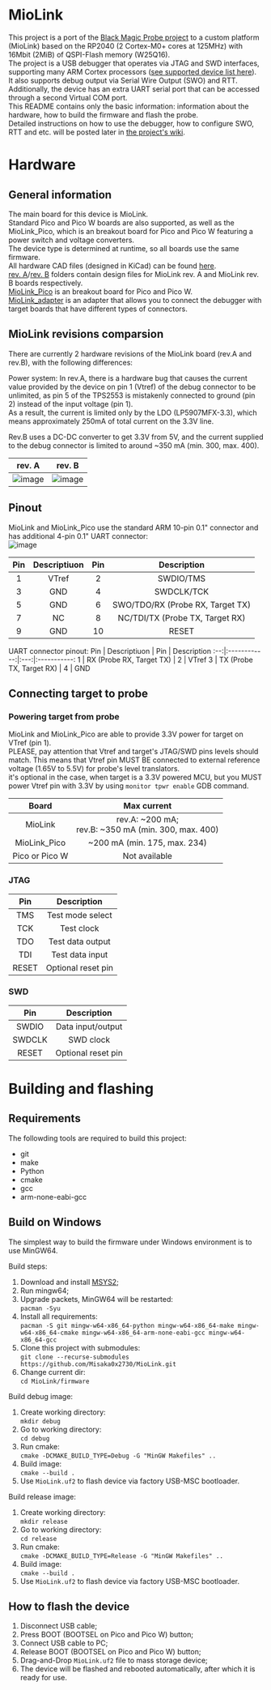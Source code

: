 # MioLink

This project is a port of the [Black Magic Probe project](https://github.com/blackmagic-debug/blackmagic) to a custom platform (MioLink) based on the RP2040 (2 Cortex-M0+ cores at 125MHz) with 16Mbit (2MiB) of QSPI-Flash memory (W25Q16).</br>
The project is a USB debugger that operates via JTAG and SWD interfaces, supporting many ARM Cortex processors ([see supported device list here](https://black-magic.org/supported-targets.html)).</br>
It also supports debug output via Serial Wire Output (SWO) and RTT. Additionally, the device has an extra UART serial port that can be accessed through a second Virtual COM port.</br>
This README contains only the basic information: information about the hardware, how to build the firmware and flash the probe.</br>
Detailed instructions on how to use the debugger, how to configure SWO, RTT and etc. will be posted later in [the project's wiki](https://github.com/Misaka0x2730/MioLink/wiki).

# Hardware
## General information
The main board for this device is MioLink.</br>
Standard Pico and Pico W boards are also supported, as well as the MioLink_Pico, which is an breakout board for Pico and Pico W featuring a power switch and voltage converters.</br>
The device type is determined at runtime, so all boards use the same firmware.</br>
All hardware CAD files (designed in KiCad) can be found [here](https://github.com/Misaka0x2730/MioLink/tree/main/hardware).</br>
[rev. A](https://github.com/Misaka0x2730/MioLink/tree/main/hardware/revA)/[rev. B](https://github.com/Misaka0x2730/MioLink/tree/main/hardware/revB) folders contain design files for MioLink rev. A and MioLink rev. B boards respectively.</br>
[MioLink_Pico](https://github.com/Misaka0x2730/MioLink/tree/main/hardware/MioLink_Pico) is an breakout board for Pico and Pico W.</br>
[MioLink_adapter](https://github.com/Misaka0x2730/MioLink/tree/main/hardware/MioLink_adapter) is an adapter that allows you to connect the debugger with target boards that have different types of connectors.</br>

## MioLink revisions comparsion
There are currently 2 hardware revisions of the MioLink board (rev.A and rev.B), with the following differences:

Power system: In rev.A, there is a hardware bug that causes the current value provided by the device on pin 1 (Vtref) of the debug connector to be unlimited,
as pin 5 of the TPS2553 is mistakenly connected to ground (pin 2) instead of the input voltage (pin 1).</br>
As a result, the current is limited only by the LDO (LP5907MFX-3.3), which means approximately 250mA of total current on the 3.3V line.

Rev.B uses a DC-DC converter to get 3.3V from 5V, and the current supplied to the debug connector is limited to around ~350 mA (min. 300, max. 400).

rev. A  |  rev. B
:------:|:-------:
![image](https://github.com/user-attachments/assets/6d66c3ba-339a-4f94-a554-4b25f85a3c47)  |  ![image](https://github.com/user-attachments/assets/b5c66c69-2552-469a-bd72-b8bd37ff3a03)

## Pinout
MioLink and MioLink_Pico use the standard ARM 10-pin 0.1" connector and has additional 4-pin 0.1" UART connector:</br>
![image](https://github.com/user-attachments/assets/153d3093-a79e-4e01-8b65-bfeeb234098b)

Pin | Descriptiuon | Pin | Description
:--:|:------------:|:---:|:-----------:
1 | VTref | 2 | SWDIO/TMS
3 | GND | 4 | SWDCLK/TCK
5 | GND | 6 | SWO/TDO/RX (Probe RX, Target TX)
7 | NC | 8 | NC/TDI/TX (Probe TX, Target RX)
9 | GND | 10 | RESET

UART connector pinout:
Pin | Descriptiuon | Pin | Description
:--:|:------------:|:---:|:-----------:
1 | RX (Probe RX, Target TX) | 2 | VTref
3 | TX (Probe TX, Target RX) | 4 | GND

## Connecting target to probe
### Powering target from probe
MioLink and MioLink_Pico are able to provide 3.3V power for target on VTref (pin 1).</br>
PLEASE, pay attention that Vtref and target's JTAG/SWD pins levels should match.
This means that Vtref pin MUST BE connected to external reference voltage (1.65V to 5.5V) for probe's level translators.</br>
it's optional in the case, when target is a 3.3V powered MCU, but you MUST power Vtref pin with 3.3V by using ```monitor tpwr enable``` GDB command.

Board | Max current
:----:|:----------:
MioLink | rev.A: ~200 mA;</br>rev.B: ~350 mA (min. 300, max. 400)
MioLink_Pico | ~200 mA (min. 175, max. 234)
Pico or Pico W | Not available

### JTAG
Pin | Description
:--:|:----------:
TMS | Test mode select
TCK | Test clock
TDO | Test data output
TDI | Test data input
RESET | Optional reset pin

### SWD
Pin | Description
:--:|:----------:
SWDIO | Data input/output
SWDCLK | SWD clock
RESET | Optional reset pin


# Building and flashing
## Requirements
The followding tools are required to build this project:
- git
- make
- Python
- cmake
- gcc
- arm-none-eabi-gcc

## Build on Windows
The simplest way to build the firmware under Windows environment is to use MinGW64.

Build steps:
1. Download and install [MSYS2](https://www.msys2.org/);
2. Run mingw64;
3. Upgrade packets, MinGW64 will be restarted:</br>```pacman -Syu```
4. Install all requirements:</br>```pacman -S git mingw-w64-x86_64-python mingw-w64-x86_64-make mingw-w64-x86_64-cmake mingw-w64-x86_64-arm-none-eabi-gcc mingw-w64-x86_64-gcc```
5. Clone this project with submodules:</br>```git clone --recurse-submodules https://github.com/Misaka0x2730/MioLink.git```
6. Change current dir:</br>```cd MioLink/firmware```

Build debug image:
1. Create working directory:</br>```mkdir debug```
2. Go to working directory:</br>```cd debug```
3. Run cmake:</br>```cmake -DCMAKE_BUILD_TYPE=Debug -G "MinGW Makefiles" ..```
4. Build image:</br>```cmake --build .```
5. Use ```MioLink.uf2``` to flash device via factory USB-MSC bootloader.

Build release image:
1. Create working directory:</br>```mkdir release```
2. Go to working directory:</br>```cd release```
3. Run cmake:</br>```cmake -DCMAKE_BUILD_TYPE=Release -G "MinGW Makefiles" ..```
4. Build image:</br>```cmake --build .```
5. Use ```MioLink.uf2``` to flash device via factory USB-MSC bootloader.

## How to flash the device
1. Disconnect USB cable;
2. Press BOOT (BOOTSEL on Pico and Pico W) button;
3. Connect USB cable to PC;
4. Release BOOT (BOOTSEL on Pico and Pico W) button;
5. Drag-and-Drop ```MioLink.uf2``` file to mass storage device;
6. The device will be flashed and rebooted automatically, after which it is ready for use.
